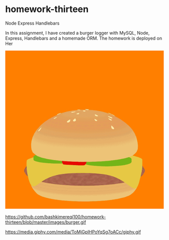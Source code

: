 # homework-thirteen
Node Express Handlebars

In this assignment, I have created a burger logger with MySQL, Node, Express, Handlebars and a homemade ORM. 
The homework is deployed on Her

![](images/burger.gif)

https://github.com/bashkimereqi100/homework-thirteen/blob/master/images/burger.gif

https://media.giphy.com/media/ToMjGplHPoYqSg7oACc/giphy.gif
